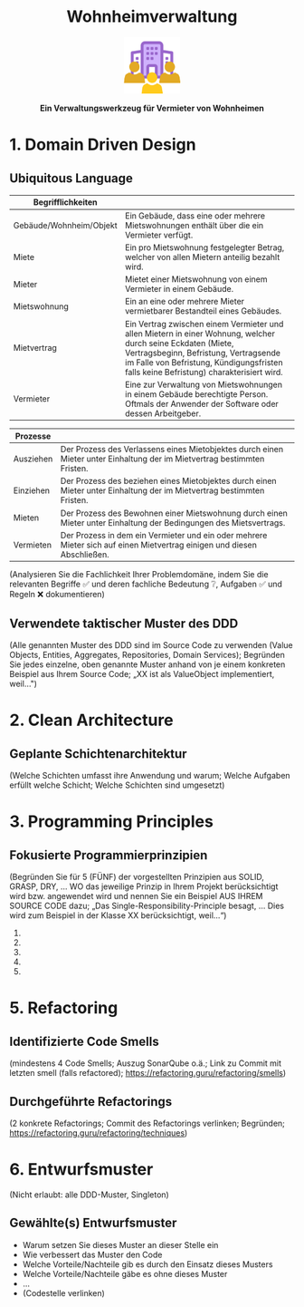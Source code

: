 <div align="center">
    <h1>Wohnheimverwaltung</h1>
    <img src="Documentation Ressources/ProjectLogo.png" width="100" height="100"></img>
    <p><strong>Ein Verwaltungswerkzeug für Vermieter von Wohnheimen</strong></p>
</div>



# 1. Domain Driven Design

## Ubiquitous Language

[//]: # (Sadly GitHub doesn't support Markdown includes, so I'm just gonna dump these tables here...)

| Begrifflichkeiten       |                                                                                                                                                                                                                                                 |
|-------------------------|-------------------------------------------------------------------------------------------------------------------------------------------------------------------------------------------------------------------------------------------------|
| Gebäude/Wohnheim/Objekt | Ein Gebäude, dass eine oder mehrere Mietswohnungen enthält über die ein Vermieter verfügt.                                                                                                                                                      |
| Miete                   | Ein pro Mietswohnung festgelegter Betrag, welcher von allen Mietern anteilig bezahlt wird.                                                                                                                                                      |
| Mieter                  | Mietet einer Mietswohnung von einem Vermieter in einem Gebäude.                                                                                                                                                                                 |
| Mietswohnung            | Ein an eine oder mehrere Mieter vermietbarer Bestandteil eines Gebäudes.                                                                                                                                                                        |
| Mietvertrag             | Ein Vertrag zwischen einem Vermieter und allen Mietern in einer Wohnung, welcher durch seine Eckdaten (Miete, Vertragsbeginn, Befristung, Vertragsende im Falle von Befristung, Kündigungsfristen falls keine Befristung) charakterisiert wird. |
| Vermieter               | Eine zur Verwaltung von Mietswohnungen in einem Gebäude berechtigte Person. Oftmals der Anwender der Software oder dessen Arbeitgeber.                                                                                                          |

| Prozesse  |                                                                                                                          |
|-----------|--------------------------------------------------------------------------------------------------------------------------|
| Ausziehen | Der Prozess des Verlassens eines Mietobjektes durch einen Mieter unter Einhaltung der im Mietvertrag bestimmten Fristen. |
| Einziehen | Der Prozess des beziehen eines Mietobjektes durch einen Mieter unter Einhaltung der im Mietvertrag bestimmten Fristen.   |
| Mieten    | Der Prozess des Bewohnen einer Mietswohnung durch einen Mieter unter Einhaltung der Bedingungen des Mietsvertrags.       |
| Vermieten | Der Prozess in dem ein Vermieter und ein oder mehrere Mieter sich auf einen Mietvertrag einigen und diesen Abschließen.  |

(Analysieren Sie die Fachlichkeit Ihrer Problemdomäne, indem Sie die relevanten Begriffe ✅ und deren fachliche Bedeutung ❔, Aufgaben ✅ und Regeln ❌ dokumentieren)


## Verwendete taktischer Muster des DDD
(Alle genannten Muster des DDD sind im Source Code zu verwenden (Value Objects, Entities, Aggregates, Repositories, Domain Services); Begründen Sie jedes einzelne, oben genannte Muster anhand von je einem konkreten Beispiel aus Ihrem Source Code; „XX ist als ValueObject implementiert, weil…")



# 2. Clean Architecture

## Geplante Schichtenarchitektur
(Welche Schichten umfasst ihre Anwendung und warum; Welche Aufgaben erfüllt welche Schicht; Welche Schichten sind umgesetzt)



# 3. Programming Principles

## Fokusierte Programmierprinzipien
(Begründen Sie für 5 (FÜNF) der vorgestellten Prinzipien aus SOLID, GRASP, DRY, … WO das jeweilige Prinzip in Ihrem Projekt berücksichtigt wird bzw. angewendet wird und nennen Sie ein Beispiel AUS IHREM SOURCE CODE dazu; „Das Single-Responsibility-Principle besagt, … Dies wird zum Beispiel in der Klasse XX berücksichtigt, weil…“)

<ol>
    <li></li>
    <dd></dd>
    <li></li>
    <dd></dd>
    <li></li>
    <dd></dd>
    <li></li>
    <dd></dd>
    <li></li>
    <dd></dd>
</ol>



# 5. Refactoring

## Identifizierte Code Smells
(mindestens 4 Code Smells; Auszug SonarQube o.ä.; Link zu Commit mit letzten smell (falls refactored); https://refactoring.guru/refactoring/smells)


## Durchgeführte Refactorings
(2 konkrete Refactorings; Commit des Refactorings verlinken; Begründen; https://refactoring.guru/refactoring/techniques)



# 6. Entwurfsmuster
(Nicht erlaubt: alle DDD-Muster, Singleton)

## Gewählte(s) Entwurfsmuster
- Warum setzen Sie dieses Muster an dieser Stelle ein
- Wie verbessert das Muster den Code
- Welche Vorteile/Nachteile gib es durch den Einsatz dieses Musters
- Welche Vorteile/Nachteile gäbe es ohne dieses Muster
- ...
- (Codestelle verlinken)